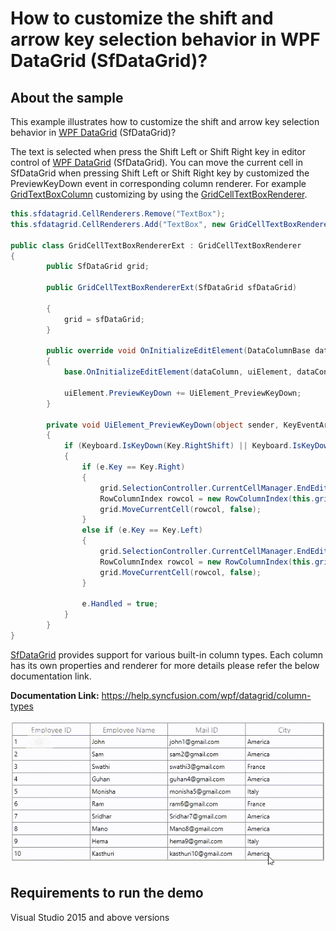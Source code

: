 # How to customize the shift and arrow key selection behavior in WPF DataGrid (SfDataGrid)?

## About the sample

This example illustrates how to customize the shift and arrow key selection behavior in [WPF DataGrid](https://www.syncfusion.com/wpf-ui-controls/datagrid) (SfDataGrid)?

The text is selected when press the Shift Left or Shift Right key in editor control of [WPF DataGrid](https://www.syncfusion.com/wpf-ui-controls/datagrid) (SfDataGrid). You can move the current cell in SfDataGrid when pressing Shift Left or Shift Right key by customized the PreviewKeyDown event in corresponding column renderer. For example [GridTextBoxColumn](https://help.syncfusion.com/cr/cref_files/wpf/Syncfusion.SfGrid.WPF~Syncfusion.UI.Xaml.Grid.GridTextColumn.html) customizing by using the [GridCellTextBoxRenderer](https://help.syncfusion.com/cr/cref_files/wpf/Syncfusion.SfGrid.WPF~Syncfusion.UI.Xaml.Grid.Cells.GridCellTextBoxRenderer.html). 

```C#
this.sfdatagrid.CellRenderers.Remove("TextBox");
this.sfdatagrid.CellRenderers.Add("TextBox", new GridCellTextBoxRendererExt(sfdatagrid));

public class GridCellTextBoxRendererExt : GridCellTextBoxRenderer
{
        public SfDataGrid grid;

        public GridCellTextBoxRendererExt(SfDataGrid sfDataGrid)

        {
            grid = sfDataGrid;
        }

        public override void OnInitializeEditElement(DataColumnBase dataColumn, TextBox uiElement, object dataContext)
        {
            base.OnInitializeEditElement(dataColumn, uiElement, dataContext);

            uiElement.PreviewKeyDown += UiElement_PreviewKeyDown;
        }

        private void UiElement_PreviewKeyDown(object sender, KeyEventArgs e)
        {
            if (Keyboard.IsKeyDown(Key.RightShift) || Keyboard.IsKeyDown(Key.LeftShift))
            {
                if (e.Key == Key.Right)
                {
                    grid.SelectionController.CurrentCellManager.EndEdit();
                    RowColumnIndex rowcol = new RowColumnIndex(this.grid.SelectionController.CurrentCellManager.CurrentRowColumnIndex.RowIndex, this.grid.SelectionController.CurrentCellManager.CurrentRowColumnIndex.ColumnIndex + 1);
                    grid.MoveCurrentCell(rowcol, false);
                }
                else if (e.Key == Key.Left)
                {
                    grid.SelectionController.CurrentCellManager.EndEdit();
                    RowColumnIndex rowcol = new RowColumnIndex(this.grid.SelectionController.CurrentCellManager.CurrentRowColumnIndex.RowIndex, this.grid.SelectionController.CurrentCellManager.CurrentRowColumnIndex.ColumnIndex - 1);
                    grid.MoveCurrentCell(rowcol, false);
                }

                e.Handled = true;
            }
        }
}

```

[SfDataGrid](https://help.syncfusion.com/cr/cref_files/wpf/Syncfusion.SfGrid.WPF~Syncfusion.UI.Xaml.Grid.SfDataGrid.html) provides support for various built-in column types. Each column has its own properties and renderer for more details please refer the below documentation link.

**Documentation Link:** https://help.syncfusion.com/wpf/datagrid/column-types

![Shift and arrow key customized selection behavior in SfDataGrid](ShiftKeySelection.gif)

## Requirements to run the demo
Visual Studio 2015 and above versions

